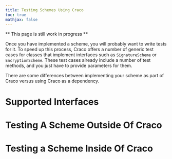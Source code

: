 ```yaml
---
title: Testing Schemes Using Craco
toc: true
mathjax: false
---
```


** This page is still work in progress **

Once you have implemented a scheme, you will probably want to write tests for it.
To speed up this process, Craco offers a number of generic test cases for classes that implement interfaces such as `SignatureScheme` or `EncryptionScheme`.
These test cases already include a number of test methods, and you just have to provide parameters for them.

There are some differences between implementing your scheme as part of Craco versus using Craco as a dependency.


# Supported Interfaces

<!-- List the scheme interfaces for which we have tests available, and match them to the tester classes. Also talk about parameter provider classes. -->

# Testing A Scheme Outside Of Craco

<!-- When you implement your scheme in a different project, you can use the test feature variant of Craco to get the test source set
of Craco. In Mclwrap the test class from math is extended such that the mclwrap parameters are given to it. We can use a similar approach to overwrite
the getParams() class. -->


# Testing a Scheme Inside Of Craco

<!-- When the scheme is implemented as part of craco, you can just implement the parameters in the right folder and they are collected automatically. -->
